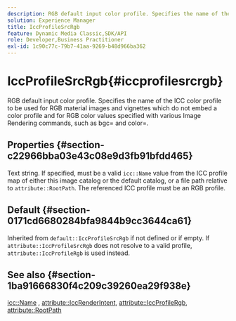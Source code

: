 ```yaml
---
description: RGB default input color profile. Specifies the name of the ICC color profile to be used for RGB material images and vignettes which do not embed a color profile and for RGB color values specified with various Image Rendering commands, such as bgc= and color=.
solution: Experience Manager
title: IccProfileSrcRgb
feature: Dynamic Media Classic,SDK/API
role: Developer,Business Practitioner
exl-id: 1c90c77c-79b7-41aa-9269-b48d966ba362
---
```

# IccProfileSrcRgb{#iccprofilesrcrgb}

RGB default input color profile. Specifies the name of the ICC color profile to be used for RGB material images and vignettes which do not embed a color profile and for RGB color values specified with various Image Rendering commands, such as bgc= and color=.

## Properties {#section-c22966bba03e43c08e9d3fb91bfdd465}

Text string. If specified, must be a valid `icc::Name` value from the ICC profile map of either this image catalog or the default catalog, or a file path relative to `attribute::RootPath`. The referenced ICC profile must be an RGB profile.

## Default {#section-0171cd6680284bfa9844b9cc3644ca61}

Inherited from `default::IccProfileSrcRgb` if not defined or if empty. If `attribute::IccProfileSrcRgb` does not resolve to a valid profile, `attribute::IccProfileRgb` is used instead.

## See also {#section-1ba91666830f4c209c39260ea29f938e}

[icc::Name](../../../../../ir-api/material-cat/image-rendering-api-ref/c-ir-material-catalog/c-ir-icc-profile-map-reference/r-ir-name-icc.md#reference-7a293ede360e433782575f8f6a562ac2) , [attribute::IccRenderIntent](../../../../../ir-api/material-cat/image-rendering-api-ref/c-ir-material-catalog/c-ir-attributes-reference/r-ir-iccrenderintent.md#reference-3b80b7a4c25545a593c5076f318b5c40), [attribute::IccProfileRgb](../../../../../ir-api/material-cat/image-rendering-api-ref/c-ir-material-catalog/c-ir-attributes-reference/r-ir-iccprofilergb.md#reference-cdaad25b155646ffa382d722fd324b30), [attribute::RootPath](../../../../../ir-api/material-cat/image-rendering-api-ref/c-ir-material-catalog/c-ir-attributes-reference/r-ir-rootpath.md#reference-a4d7c96b62e14fcbad1740c702f160f3)

